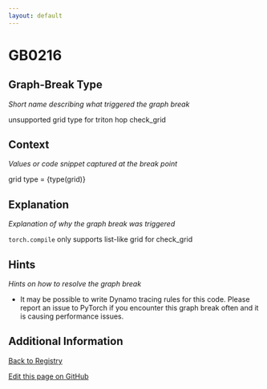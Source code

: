 ```yaml
---
layout: default
---
```

# GB0216

## Graph-Break Type
*Short name describing what triggered the graph break*

unsupported grid type for triton hop check_grid

## Context
*Values or code snippet captured at the break point*

grid type = {type(grid)}

## Explanation
*Explanation of why the graph break was triggered*

`torch.compile` only supports list-like grid for check_grid

## Hints
*Hints on how to resolve the graph break*

- It may be possible to write Dynamo tracing rules for this code. Please report an issue to PyTorch if you encounter this graph break often and it is causing performance issues.


## Additional Information

<!-- ADDITIONAL INFORMATION START - Add custom information below this line -->

<!-- ADDITIONAL INFORMATION END -->

[Back to Registry](../index.html)

[Edit this page on GitHub](https://github.com/pytorch-labs/compile-graph-break-site/edit/main/docs/gb/gb0216.md)
